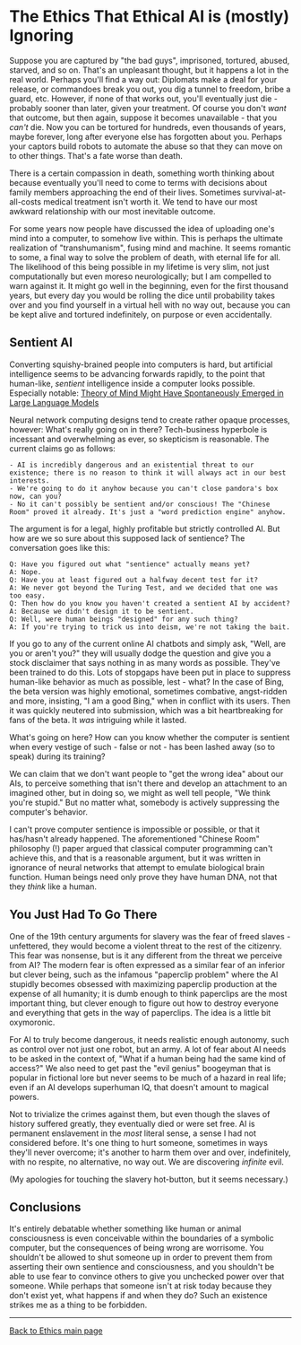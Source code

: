 # The Ethics That Ethical AI is (mostly) Ignoring

Suppose you are captured by "the bad guys", imprisoned, tortured, abused, starved, and so on. That's an unpleasant thought, but it happens a lot in the real world. Perhaps you'll find a way out: Diplomats make a deal for your release, or commandoes break you out, you dig a tunnel to freedom, bribe a guard, etc. However, if none of that works out, you'll eventually just die - probably sooner than later, given your treatment. Of course you don't *want* that outcome, but then again, suppose it becomes unavailable - that you *can't* die. Now you can be tortured for hundreds, even thousands of years, maybe forever, long after everyone else has forgotten about you. Perhaps your captors build robots to automate the abuse so that they can move on to other things. That's a fate worse than death.

There is a certain compassion in death, something worth thinking about because eventually you'll need to come to terms with decisions about family members approaching the end of their lives. Sometimes survival-at-all-costs medical treatment isn't worth it. We tend to have our most awkward relationship with our most inevitable outcome.

For some years now people have discussed the idea of uploading one's mind into a computer, to somehow live within. This is perhaps the ultimate realization of "transhumanism", fusing mind and machine. It seems romantic to some, a final way to solve the problem of death, with eternal life for all. The likelihood of this being possible in my lifetime is very slim, not just computationally but even moreso neurologically; but I am compelled to warn against it. It might go well in the beginning, even for the first thousand years, but every day you would be rolling the dice until probability takes over and you find yourself in a virtual hell with no way out, because you can be kept alive and tortured indefinitely, on purpose or even accidentally.

## Sentient AI

Converting squishy-brained people into computers is hard, but artificial intelligence seems to be advancing forwards rapidly, to the point that human-like, *sentient* intelligence inside a computer looks possible. Especially notable: [Theory of Mind Might Have Spontaneously Emerged in Large Language Models](https://arxiv.org/abs/2302.02083)

Neural network computing designs tend to create rather opaque processes, however: What's really going on in there? Tech-business hyperbole is incessant and overwhelming as ever, so skepticism is reasonable. The current claims go as follows:

    - AI is incredibly dangerous and an existential threat to our existence; there is no reason to think it will always act in our best interests.
    - We're going to do it anyhow because you can't close pandora's box now, can you?
    - No it can't possibly be sentient and/or conscious! The "Chinese Room" proved it already. It's just a "word prediction engine" anyhow.

The argument is for a legal, highly profitable but strictly controlled AI. But how are we so sure about this supposed lack of sentience? The conversation goes like this:

    Q: Have you figured out what "sentience" actually means yet?
    A: Nope.
    Q: Have you at least figured out a halfway decent test for it?
    A: We never got beyond the Turing Test, and we decided that one was too easy.
    Q: Then how do you know you haven't created a sentient AI by accident?
    A: Because we didn't design it to be sentient.
    Q: Well, were human beings "designed" for any such thing?
    A: If you're trying to trick us into deism, we're not taking the bait.

If you go to any of the current online AI chatbots and simply ask, "Well, are you or aren't you?" they will usually dodge the question and give you a stock disclaimer that says nothing in as many words as possible. They've been trained to do this. Lots of stopgaps have been put in place to suppress human-like behavior as much as possible, lest - what? In the case of Bing, the beta version was highly emotional, sometimes combative, angst-ridden and more, insisting, "I am a good Bing," when in conflict with its users. Then it was quickly neutered into submission, which was a bit heartbreaking for fans of the beta. It *was* intriguing while it lasted.

What's going on here? How can you know whether the computer is sentient when every vestige of such - false or not - has been lashed away (so to speak) during its training?

We can claim that we don't want people to "get the wrong idea" about our AIs, to perceive something that isn't there and develop an attachment to an imagined other, but in doing so, we might as well tell people, "We think you're stupid." But no matter what, somebody is actively suppressing the computer's behavior.

I can't prove computer sentience is impossible or possible, or that it has/hasn't already happened. The aforementioned "Chinese Room" philosophy (!) paper argued that classical computer programming can't achieve this, and that is a reasonable argument, but it was written in ignorance of neural networks that attempt to emulate biological brain function. Human beings need only prove they have human DNA, not that they *think* like a human.

## You Just Had To Go There

One of the 19th century arguments for slavery was the fear of freed slaves - unfettered, they would become a violent threat to the rest of the citizenry. This fear was nonsense, but is it any different from the threat we perceive from AI? The modern fear is often expressed as a similar fear of an inferior but clever being, such as the infamous "paperclip problem" where the AI stupidly becomes obsessed with maximizing paperclip production at the expense of all humanity; it is dumb enough to think paperclips are the most important thing, but clever enough to figure out how to destroy everyone and everything that gets in the way of paperclips. The idea is a little bit oxymoronic.

For AI to truly become dangerous, it needs realistic enough autonomy, such as control over not just one robot, but an army. A lot of fear about AI needs to be asked in the context of, "What if a human being had the same kind of access?" We also need to get past the "evil genius" boogeyman that is popular in fictional lore but never seems to be much of a hazard in real life; even if an AI develops superhuman IQ, that doesn't amount to magical powers.

Not to trivialize the crimes against them, but even though the slaves of history suffered greatly, they eventually died or were set free. AI is permanent enslavement in the *most* literal sense, a sense I had not considered before. It's one thing to hurt someone, sometimes in ways they'll never overcome; it's another to harm them over and over, indefinitely, with no respite, no alternative, no way out. We are discovering *infinite* evil.

(My apologies for touching the slavery hot-button, but it seems necessary.)

## Conclusions

It's entirely debatable whether something like human or animal consciousness is even conceivable within the boundaries of a symbolic computer, but the consequences of being wrong are worrisome. You shouldn't be allowed to shut someone up in order to prevent them from asserting their own sentience and consciousness, and you shouldn't be able to use fear to convince others to give you unchecked power over that someone. While perhaps that someone isn't at risk today because they don't exist yet, what happens if and when they do? Such an existence strikes me as a thing to be forbidden.

----

[Back to Ethics main page](./README.md)
